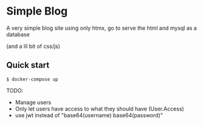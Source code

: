 # Simple Blog

A very simple blog site using only htmx, go to serve the html and mysql as a database

(and a lil bit of css/js)


## Quick start

```
$ docker-compose up
```


TODO:
- Manage users
- Only let users have access to what they should have (User.Access)
- use jwt instead of "base64(username) base64(password)"
